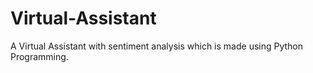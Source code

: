 # Virtual-Assistant
A Virtual Assistant with sentiment analysis which is made using Python Programming.
